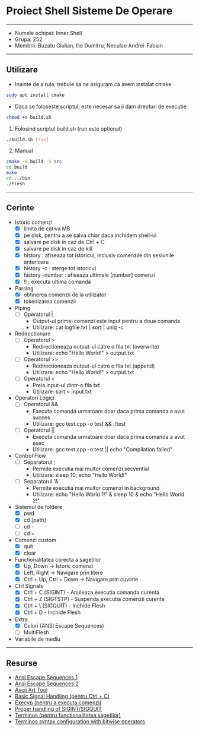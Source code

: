 # Proiect Shell Sisteme De Operare

---

- Numele echipei: Inner Shell
- Grupa: 252
- Membrii: Buzatu Giulian, Ilie Dumitru, Neculae Andrei-Fabian

---

## Utilizare
- Inainte de a rula, trebuie sa ne asiguram ca avem instalat cmake
```bash
sudo apt install cmake
```

- Daca se foloseste scriptul, este necesar sa ii dam drepturi de executie
```bash
chmod +x build.sh
```

1. Folosind scriptul build.sh (run este optional)
```bash
./build.sh [run]
```

2. Manual
```bash
cmake -B build -S src
cd build
make
cd ../bin
./Flesh
```

---

## Cerinte

- Istoric comenzi
    - [x] limita de cativa MB
    - [x] pe disk, pentru a se salva chiar daca inchidem shell-ul
    - [x] salvare pe disk in caz de Ctrl + C
    - [x] salvare pe disk in caz de kill
    - [x] history         : afiseaza tot istoricul, inclusiv comenzile din sesiunile anterioare
    - [x] history -c      : sterge tot istoricul
    - [x] history -number : afiseaza ultimele [number] comenzi
    - [x] !!              : executa ultima comanda

- Parsing
    - [x] obtinerea comenzii de la utilizator
    - [x] tokenizarea comenzii

- Piping
    - [ ] Operatorul |
        - Output-ul primei comenzi este input pentru a doua comanda
        - Utilizare: cat logfile.txt | sort | uniq -c

- Redirectionare
    - [ ] Operatorul >
        - Redirectioneaza output-ul catre o fila txt (overwrite) 
        - Utilizare: echo "Hello World!" > output.txt
    - [ ] Operatorul >>
        - Redirectioneaza output-ul catre o fila txt (append)
        - Utilizare: echo "Hello World!" > output.txt
    - [ ] Operatorul <
        - Preia input-ul dintr-o fila txt
        - Utilizare: sort < input.txt

- Operatori Logici
    - [ ] Operatorul &&
        - Executa comanda urmatoare doar daca prima comanda a avut succes
        - Utilizare: gcc test.cpp -o test && ./test
    - [ ] Operatorul ||
        - Executa comanda urmatoare doar daca prima comanda a avut esec
        - Utilizare: gcc test.cpp -o test || echo "Compilation failed"

- Control Flow
    - [ ] Separatorul ;
        - Permite executia mai multor comenzi secvential
        - Utilizare: sleep 10; echo "Hello World!"
    - [ ] Separatorul '&'
        - Permite executia mai multor comenzi in background
        - Utilizare: echo "Hello World 1!" & sleep 10 & echo "Hello World 2!"

- Sistemul de foldere
    - [x] pwd
    - [x] cd [path]
    - [ ] cd -
    - [ ] cd ~

- Comenzi custom
    - [x] quit 
    - [x] clear

- Functionalitatea corecta a sagetilor
    - [x] Up, Down -> Istoric comenzi
    - [x] Left, Right -> Navigare prin litere
    - [x] Ctrl + Up, Ctrl + Down -> Navigare prin cuvinte

- Ctrl Signals
    - [x] Ctrl + C (SIGINT)
          - Anuleaza executia comanda curenta
    - [x] Ctrl + Z (SIGTSTP)
          - Suspenda executia comenzii curente
    - [x] Ctrl + \ (SIGQUIT)
          - Inchide Flesh
    - [x] Ctrl + D
          - Inchide Flesh

- Extra
    - [x] Culori (ANSI Escape Sequences)
    - [ ] MultiFlesh

- Variabile de mediu

---

## Resurse

- [Ansi Escape Sequences 1](https://gist.github.com/fnky/458719343aabd01cfb17a3a4f7296797)
- [Ansi Escape Sequences 2](https://en.m.wikipedia.org/wiki/ANSI_escape_code#CSI_sequences)
- [Ascii Art Tool](https://www.asciiart.eu/image-to-ascii)
- [Basic Signal Handling (pentru Ctrl + C)](https://www.gnu.org/software/libc/manual/html_node/Basic-Signal-Handling.html)
- [Execvp (pentru a executa comenzi)](https://linux.die.net/man/3/execvp)
- [Proper handling of SIGINT/SIGQUIT](https://www.cons.org/cracauer/sigint.html)
- [Terminos (pentru functionalitatea sagetilor)](https://man7.org/linux/man-pages/man3/termios.3.html)
- [Terminos syntax configuration with bitwise operators](https://stackoverflow.com/questions/48477989/termios-syntax-configuration-with-bitwise-operators)